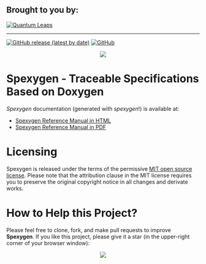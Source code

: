 ## Brought to you by:
[![Quantum Leaps](https://www.state-machine.com/attachments/logo_ql_400.png)](https://www.state-machine.com)
<hr>

[![GitHub release (latest by date)](https://img.shields.io/github/v/release/QuantumLeaps/spexygen)](https://github.com/QuantumLeaps/spexygen/releases/latest)
[![GitHub](https://img.shields.io/github/license/QuantumLeaps/spexygen)](https://github.com/QuantumLeaps/spexygen/blob/main/LICENSE)

<p align="center">
<a href="https://www.state-machine.com/spexygen">
<img src="img/banner_spexygen.webp"/></a>
</p>

# Spexygen - Traceable Specifications Based on Doxygen
_Spexygen_ documentation (generated with _spexygen_!) is available at:
- [Spexygen Reference Manual in HTML](https://www.state-machine.com/spexygen)
- [Spexygen Reference Manual in PDF](https://www.state-machine.com/spexygen/DOC__MAN__SPX.pdf)

# Licensing
Spexygen is released under the terms of the permissive [MIT open source license](LICENSE).
Please note that the attribution clause in the MIT license requires you to preserve
the original copyright notice in all changes and derivate works.

# How to Help this Project?
Please feel free to clone, fork, and make pull requests to improve **Spexygen**.
If you like this project, please give it a star (in the upper-right corner
of your browser window):

<p align="center"><img src="img/github-star.jpg"/></p>
